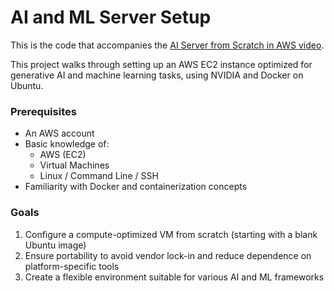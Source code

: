 # AI and ML Server Setup

This is the code that accompanies the [AI Server from Scratch in AWS video]().

This project walks through setting up an AWS EC2 instance optimized for generative AI and machine learning tasks, using NVIDIA and Docker on Ubuntu.

### Prerequisites

- An AWS account
- Basic knowledge of:
  - AWS (EC2)
  - Virtual Machines
  - Linux / Command Line / SSH
- Familiarity with Docker and containerization concepts

### Goals

1. Configure a compute-optimized VM from scratch (starting with a blank Ubuntu image)
2. Ensure portability to avoid vendor lock-in and reduce dependence on platform-specific tools
3. Create a flexible environment suitable for various AI and ML frameworks
